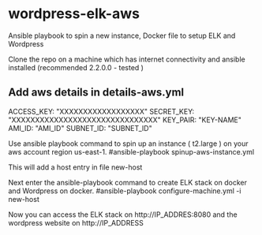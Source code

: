 # wordpress-elk-aws
Ansible playbook to spin a new instance, Docker file to setup ELK and Wordpress

Clone the repo on a machine which has internet connectivity and ansible installed (recommended 2.2.0.0 - tested )

Add aws details in details-aws.yml
---
ACCESS_KEY: "XXXXXXXXXXXXXXXXXX"
SECRET_KEY: "XXXXXXXXXXXXXXXXXXXXXXXXXXXXXXX"
KEY_PAIR: "KEY-NAME"
AMI_ID: "AMI_ID"
SUBNET_ID: "SUBNET_ID"

Use ansible playbook command to spin up an instance ( t2.large ) on your aws account region us-east-1.
#ansible-playbook spinup-aws-instance.yml

This will add a host entry in file new-host

Next enter the ansible-playbook command to create ELK stack on docker and Wordpress on docker.
#ansible-playbook configure-machine.yml -i new-host

Now you can access the ELK stack on http://IP_ADDRES:8080
and the wordpress website on http://IP_ADDRESS

